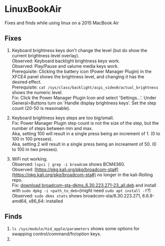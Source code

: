 # LinuxBookAir
Fixes and finds while using linux on a 2015 MacBook Air

## Fixes
1. Keyboard brightness keys don't change the level (but do show the current brightness level overlay).  
   Observed: Keyboard backlight brightness keys work.  
   Observed: Play/Pause and valume media keys work.  
   Prerequisite: Clicking the battery icon (Power Manager Plugin) in the XFCE4 panel shows the brightness level, and changing it has the desired effect.  
   Prerequisite: `cat /sys/class/backlight/acpi_video0/actual_brightness` shows the numeric level.  
   Fix: Click the Power Manager Plugin Icon and select 'Settings...'. Under General>Buttons turn on 'Handle display brightness keys'. Set the step count (20-50 is reasonable).
   
1. Keyboard brightness keys steps are too big/small.  
   Fix: Power Manager Plugin step count is not the size of the step, but the number of steps between min and max.  
   Aka, setting 100 will result in a single press being an increment of 1. (0 to 100 in 100 presses).  
   Aka, setting 2 will result in a single press being an increament of 50. (0 to 100 in two presses).
   
1. WiFi not working.  
   Observed: `lspci | grep -i broadcom` shows BCM4360.  
   Observed: [https://pkg.kali.org/pkg/broadcom-sta#](https://pkg.kali.org/pkg/broadcom-sta#) no longer in the kali-Rolling repo.  
   Fix: [download broadcom-sta-dkms_6.30.223.271-23_all.deb](http://kali.download/kali/pool/non-free/b/broadcom-sta/broadcom-sta-dkms_6.30.223.271-23_all.deb) and install with `sudo dpkg -i <path_to_deb>`(might need `sudo apt install -f`?)  
   Observed: `sudo dkms stats` shows broadcom-sta/6.30.223.271, 6.6.9-amd64, x86_64: installed  

   

## Finds
1. `ls /sys/module/hid_apple/parameters` shows some options for swapping control/command/fn/option keys.
2. 
